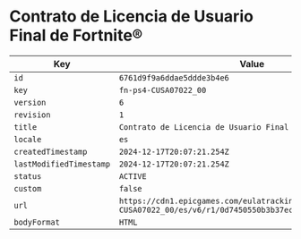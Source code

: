 # Contrato de Licencia de Usuario Final de Fortnite®

| Key | Value |
| --- | ----- |
| `id` | `6761d9f9a6ddae5ddde3b4e6` |
| `key` | `fn-ps4-CUSA07022_00` |
| `version` | `6` |
| `revision` | `1` |
| `title` | `Contrato de Licencia de Usuario Final de Fortnite®` |
| `locale` | `es` |
| `createdTimestamp` | `2024-12-17T20:07:21.254Z` |
| `lastModifiedTimestamp` | `2024-12-17T20:07:21.254Z` |
| `status` | `ACTIVE` |
| `custom` | `false` |
| `url` | `https://cdn1.epicgames.com/eulatracking-download/fn-ps4-CUSA07022_00/es/v6/r1/0d7450550b3b37ec3ab104ac52757d70.pdf` |
| `bodyFormat` | `HTML` |
